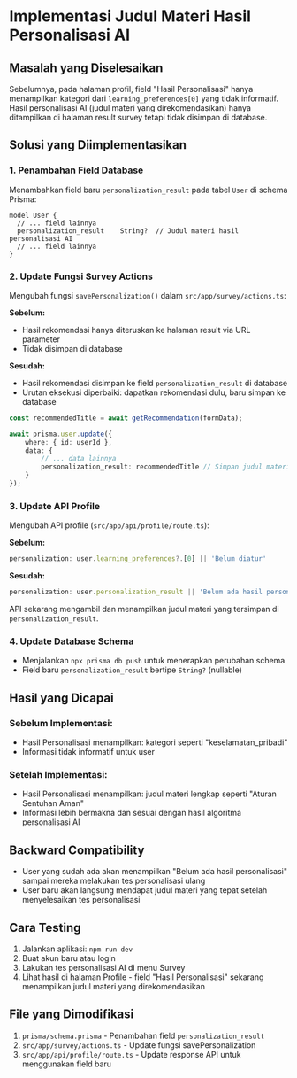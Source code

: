 # Implementasi Judul Materi Hasil Personalisasi AI

## Masalah yang Diselesaikan
Sebelumnya, pada halaman profil, field "Hasil Personalisasi" hanya menampilkan kategori dari `learning_preferences[0]` yang tidak informatif. Hasil personalisasi AI (judul materi yang direkomendasikan) hanya ditampilkan di halaman result survey tetapi tidak disimpan di database.

## Solusi yang Diimplementasikan

### 1. Penambahan Field Database
Menambahkan field baru `personalization_result` pada tabel `User` di schema Prisma:

```prisma
model User {
  // ... field lainnya
  personalization_result    String?  // Judul materi hasil personalisasi AI
  // ... field lainnya
}
```

### 2. Update Fungsi Survey Actions
Mengubah fungsi `savePersonalization()` dalam `src/app/survey/actions.ts`:

**Sebelum:**
- Hasil rekomendasi hanya diteruskan ke halaman result via URL parameter
- Tidak disimpan di database

**Sesudah:**
- Hasil rekomendasi disimpan ke field `personalization_result` di database
- Urutan eksekusi diperbaiki: dapatkan rekomendasi dulu, baru simpan ke database

```typescript
const recommendedTitle = await getRecommendation(formData);

await prisma.user.update({ 
    where: { id: userId }, 
    data: { 
        // ... data lainnya
        personalization_result: recommendedTitle // Simpan judul materi hasil personalisasi
    } 
});
```

### 3. Update API Profile
Mengubah API profile (`src/app/api/profile/route.ts`):

**Sebelum:**
```typescript
personalization: user.learning_preferences?.[0] || 'Belum diatur'
```

**Sesudah:**
```typescript
personalization: user.personalization_result || 'Belum ada hasil personalisasi'
```

API sekarang mengambil dan menampilkan judul materi yang tersimpan di `personalization_result`.

### 4. Update Database Schema
- Menjalankan `npx prisma db push` untuk menerapkan perubahan schema
- Field baru `personalization_result` bertipe `String?` (nullable)

## Hasil yang Dicapai

### Sebelum Implementasi:
- Hasil Personalisasi menampilkan: kategori seperti "keselamatan_pribadi"
- Informasi tidak informatif untuk user

### Setelah Implementasi:
- Hasil Personalisasi menampilkan: judul materi lengkap seperti "Aturan Sentuhan Aman"
- Informasi lebih bermakna dan sesuai dengan hasil algoritma personalisasi AI

## Backward Compatibility
- User yang sudah ada akan menampilkan "Belum ada hasil personalisasi" sampai mereka melakukan tes personalisasi ulang
- User baru akan langsung mendapat judul materi yang tepat setelah menyelesaikan tes personalisasi

## Cara Testing
1. Jalankan aplikasi: `npm run dev`
2. Buat akun baru atau login
3. Lakukan tes personalisasi AI di menu Survey
4. Lihat hasil di halaman Profile - field "Hasil Personalisasi" sekarang menampilkan judul materi yang direkomendasikan

## File yang Dimodifikasi
1. `prisma/schema.prisma` - Penambahan field `personalization_result`
2. `src/app/survey/actions.ts` - Update fungsi savePersonalization
3. `src/app/api/profile/route.ts` - Update response API untuk menggunakan field baru
